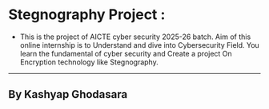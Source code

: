 # Stegnography Project : 
- This is the project of AICTE cyber security  2025-26 batch. Aim of this online internship is to Understand and dive into Cybersecurity Field. You learn the fundamental of cyber security and Create a project On Encryption technology like Stegnography.
---
## By Kashyap Ghodasara
